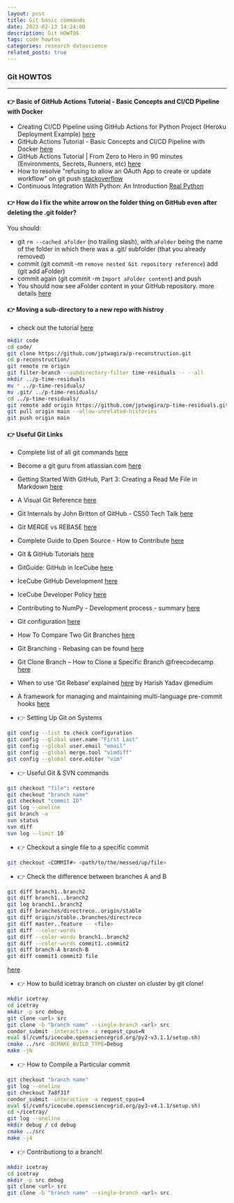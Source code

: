 ```yaml
---
layout: post
title: Git basic commands
date: 2023-02-13 14:24:00
description: Git HOWTOS
tags: code howtos
categories: research datascience
related_posts: true
---
```


### Git HOWTOS
---

#### 👉 Basic of GitHub Actions Tutorial - Basic Concepts and CI/CD Pipeline with Docker

* Creating CI/CD Pipeline using GitHub Actions for Python Project (Heroku Deployment Example) [here](https://www.youtube.com/watch?v=WTofttoD2xg)
* GitHub Actions Tutorial - Basic Concepts and CI/CD Pipeline with Docker [here](https://www.youtube.com/watch?v=R8_veQiYBjI)
* GitHub Actions Tutorial | From Zero to Hero in 90 minutes (Environments, Secrets, Runners, etc) [here](https://www.youtube.com/watch?v=TLB5MY9BBa4)
* How to resolve "refusing to allow an OAuth App to create or update workflow" on git push [stackoverflow](https://stackoverflow.com/questions/64059610/how-to-resolve-refusing-to-allow-an-oauth-app-to-create-or-update-workflow-on)
* Continuous Integration With Python: An Introduction [Real Python](https://realpython.com/python-continuous-integration/)


#### 👉 How do I fix the white arrow on the folder thing on GitHub even after deleting the .git folder?
You should:

 * git `rm --cached afolder` (no trailing slash), with `aFolder` being the name of the folder in which there was a .git/ subfolder (that you already removed)
 * commit (git commit -m `remove nested Git repository reference`) add (git add aFolder)
 * commit again (git commit -m `Import aFolder content`) and push
 * You should now see aFolder content in your GitHub repository. more details [here](https://stackoverflow.com/questions/66523079/how-do-i-fix-the-white-arrow-on-the-folder-thing-on-github-even-after-deleting-t)


#### 👉 Moving a sub-directory to a new repo with histroy
* check out the tutorial [here](https://www.youtube.com/watch?v=BSVkmpB8M-k)
```.sh
mkdir code
cd code/
git clone https://github.com/jptwagira/p-reconstruction.git
cd p-reconstruction/
git remote rm origin
git filter-branch --subdirectory-filter time-residuals -- --all
mkdir ../p-time-residuals
mv * ../p-time-residuals/
mv .git/ ../p-time-residuals/
cd ../p-time-residuals/
git remote add origin https://github.com/jptwagira/p-time-residuals.git
git pull origin main --allow-unrelated-histories
git push origin main
```

#### 👉 Useful Git Links

* Complete list of all git commands [here](https://git-scm.com/docs)
* Become a git guru from atlassian.com [here](https://www.atlassian.com/git/tutorials)
* Getting Started With GitHub, Part 3: Creating a Read Me File in Markdown [here](https://www.youtube.com/watch?v=yXY3f9jw7fg)
* A Visual Git Reference [here](https://marklodato.github.io/visual-git-guide/index-en.html?no-svg#:~:text=git%20checkout%20HEAD%20%2D%2D%20files,stage%20and%20the%20working%20directory.)
* Git Internals by John Britton of GitHub - CS50 Tech Talk [here](https://www.youtube.com/watch?v=lG90LZotrpo)
* Git MERGE vs REBASE [here](https://www.youtube.com/watch?v=CRlGDDprdOQ)
* Complete Guide to Open Source - How to Contribute [here](https://www.youtube.com/watch?v=yzeVMecydCE)
* Git & GitHub Tutorials [here](https://www.youtube.com/watch?v=xAAmje1H9YM&list=PLeo1K3hjS3usJuxZZUBdjAcilgfQHkRzW)
* GitGuide: GitHub in IceCube [here](https://github.com/icecube/icecube.github.io/wiki/GitGuide%3AGitHub-in-IceCube)
* IceCube GitHub Development [here](https://github.com/icecube/icecube.github.io/wiki)
* IceCube Developer Policy [here](https://github.com/icecube/icecube.github.io/wiki/DeveloperPolicy)
* Contributing to NumPy - Development process - summary [here](https://numpy.org/devdocs/dev/index.html)
* Git configuration [here](https://numpy.org/devdocs/dev/gitwash/configure_git.html)
* How To Compare Two Git Branches [here](https://devconnected.com/how-to-compare-two-git-branches/)
* Git Branching - Rebasing can be found [here](https://git-scm.com/book/en/v2/Git-Branching-Rebasing)
* Git Clone Branch – How to Clone a Specific Branch @freecodecamp [here](https://www.freecodecamp.org/news/git-clone-branch-how-to-clone-a-specific-branch/)
* When to use ‘Git Rebase’ explained [here](https://medium.com/@harishlyadav/when-to-use-git-rebase-explained-3c8192cba5c7) by Harish Yadav @medium

* A framework for managing and maintaining multi-language pre-commit hooks [here](https://pre-commit.com/)


* 👉 Setting Up Git on Systems

```.sh
git config --list to check configuration
git config --global user.name "First Last"
git config --global user.email "email"
git config --global merge.tool "vimdiff"
git config --global core.editor "vim"

```

* 👉 Useful Git & SVN commands

```.sh
git checkout "file": restore
git checkout "branch name"
git checkout "commit ID"
git log --oneline
git branch -a
svn status
svn diff
svn log --limit 10
```

* 👉 Checkout a single file to a specific commit
```.sh
git checkout <COMMIT#> <path/to/the/messed/up/file>
```

* 👉 Check the difference between branches A and B
```.sh
git diff branch1..branch2
git diff branch1...branch2
git log branch1..branch2
git diff branches/directreco..origin/stable
git diff origin/stable..branches/directreco
git diff master..feature -- <file>
git diff --color-words
git diff --color-words branch1..branch2
git diff --color-words commit1..commit2
git diff branch-A branch-B
git diff commit1 commit2 file
```
 [here](https://stackoverflow.com/questions/3338126/how-do-i-diff-the-same-file-between-two-different-commits-on-the-same-branch)

* 👉 How to build icetray branch on cluster on cluster by git clone!

```.sh
mkdir icetray
cd icetray
mkdir -p src debug
git clone <url> src
git clone -b "branch name" --single-branch <url> src
condor_submit -interactive -a request_cpus=N
eval $(/cvmfs/icecube.opensciencegrid.org/py2-v3.1.1/setup.sh)
cmake ../src -DCMAKE_BUILD_TYPE=Debug
make -jN
```

* 👉 How to Compile a Particular commit

```.sh
git checkout "branch name"
git log --oneline
git checkout 7a8f31f
condor_submit -interactive -a request_cpus=4
eval $(/cvmfs/icecube.opensciencegrid.org/py3-v4.1.1/setup.sh)
cd ~/icetray/
git log --oneline
mkdir debug / cd debug
cmake ../src
make -j4
```

* 👉 Contributiong to a branch!

```.sh
mkdir icetray
cd icetray
mkdir -p src debug
git clone <url> src
git clone -b "branch name" --single-branch <url> src
```
